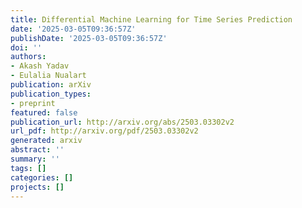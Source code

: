 ```yaml
---
title: Differential Machine Learning for Time Series Prediction
date: '2025-03-05T09:36:57Z'
publishDate: '2025-03-05T09:36:57Z'
doi: ''
authors:
- Akash Yadav
- Eulalia Nualart
publication: arXiv
publication_types:
- preprint
featured: false
publication_url: http://arxiv.org/abs/2503.03302v2
url_pdf: http://arxiv.org/pdf/2503.03302v2
generated: arxiv
abstract: ''
summary: ''
tags: []
categories: []
projects: []
---
```

